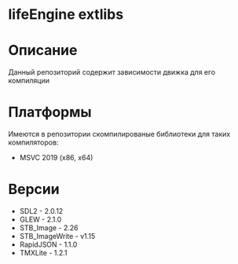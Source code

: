 # lifeEngine extlibs

# Описание
Данный репозиторий содержит зависимости движка для его компиляции

# Платформы
Имеются в репозитории скомпилированые библиотеки для таких компиляторов:
* MSVC 2019 (x86, x64)

# Версии
* SDL2 - 2.0.12
* GLEW - 2.1.0
* STB_Image - 2.26
* STB_ImageWrite - v1.15
* RapidJSON - 1.1.0
* TMXLite - 1.2.1